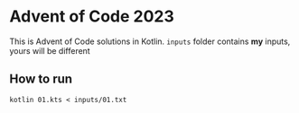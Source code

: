 # Advent of Code 2023
This is Advent of Code solutions in Kotlin. ```inputs``` folder contains **my** inputs, yours will be different
## How to run

```kotlin 01.kts < inputs/01.txt```
